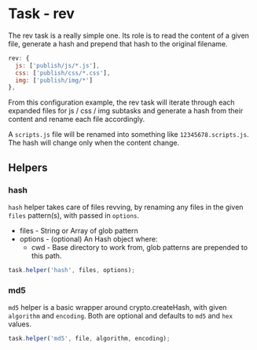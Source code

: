 # Task - rev

The rev task is a really simple one. Its role is to read the content of
a given file, generate a hash and prepend that hash to the original
filename.

```js
rev: {
  js: ['publish/js/*.js'],
  css: ['publish/css/*.css'],
  img: ['publish/img/*']
},
```

From this configuration example, the rev task will iterate through each
expanded files for js / css / img subtasks and generate a hash from
their content and rename each file accordingly.

A `scripts.js` file will be renamed into something like
`12345678.scripts.js`. The hash will change only when the content
change.

## Helpers

### hash

`hash` helper takes care of files revving, by renaming any files in the
given `files` pattern(s), with passed in `options`.

- files      - String or Array of glob pattern
- options    - (optional) An Hash object where:
  - cwd     - Base directory to work from, glob patterns are
  prepended to this path.

```js
task.helper('hash', files, options);
```

### md5

`md5` helper is a basic wrapper around crypto.createHash, with given
`algorithm` and `encoding`. Both are optional and defaults to `md5` and
`hex` values.

```js
task.helper('md5', file, algorithm, encoding);
```

